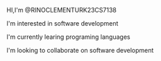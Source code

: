 HI,I'm @RINOCLEMENTURK23CS7138


I'm interested in software development


I'm currently learing programing languages


I'm looking to collaborate on software development
